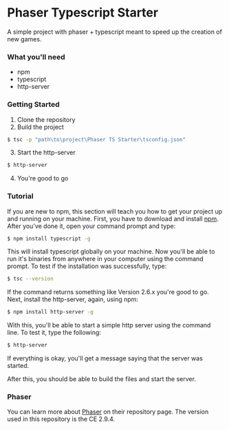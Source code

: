 # Phaser Typescript Starter

A simple project with phaser + typescript meant to speed up the creation of new games.

### What you'll need

  - npm
  - typescript
  - http-server

### Getting Started
1. Clone the repository
2. Build the project
```sh 
$ tsc -p "path\to\project\Phaser TS Starter\tsconfig.json"
```
3. Start the http-server
```sh 
$ http-server
```
4. You're good to go

### Tutorial
If you are new to npm, this section will teach you how to get your project up and running on your machine.
First, you have to download and install [npm]. After you've done it, open your command prompt and type:
```sh
$ npm install typescript -g
```
This will install typescript globally on your machine. Now you'll be able to run it's binaries from anywhere in your computer using the command prompt. To test if the installation was successfully, type:
```sh
$ tsc --version
```
If the command returns something like Version 2.6.x you're good to go.
Next, install the http-server, again, using npm:
```sh
$ npm install http-server -g
```
With this, you'll be able to start a simple http server using the command line. To test it, type the following:
```sh
$ http-server
```
If everything is okay, you'll get a message saying that the server was started.

After this, you should be able to build the files and start the server.

### Phaser
 You can learn more about [Phaser] on their repository page. The version used in this repository is the CE 2.9.4.



[//]: # (These are reference links used in the body of this note and get stripped out when the markdown processor does its job. There is no need to format nicely because it shouldn't be seen. Thanks SO - http://stackoverflow.com/questions/4823468/store-comments-in-markdown-syntax)

    
   [npm]:<https://nodejs.org/en/>
   [Phaser]:<https://github.com/photonstorm/phaser>
   
